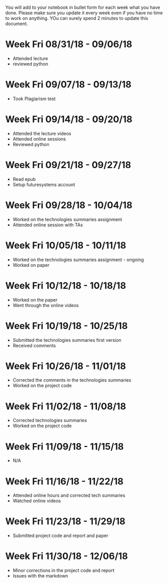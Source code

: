 You will add to your notebook in bullet form for each week what you have done. Please make sure you update it every week even if you have no time to work on anything. YOu can surely spend 2 minutes to update this document.

# Week Fri 08/31/18 - 09/06/18

* Attended lecture
* reviewed python

# Week Fri 09/07/18 - 09/13/18

* Took Plagiarism test

# Week Fri 09/14/18 - 09/20/18

* Attended the lecture videos
* Attended online sessions
* Reviewed python

# Week Fri 09/21/18 - 09/27/18

* Read epub
* Setup futuresystems account

# Week Fri 09/28/18 - 10/04/18

* Worked on the technologies summaries assignment 
* Attended online session with TAs

# Week Fri 10/05/18 - 10/11/18

* Worked on the technologies summaries assignment - ongoing
* Worked on paper

# Week Fri 10/12/18 - 10/18/18

* Worked on the paper
* Went through the online videos

# Week Fri 10/19/18 - 10/25/18

* Submitted the technologies summaries first version
* Received comments

# Week Fri 10/26/18 - 11/01/18

* Corrected the comments in the technologies summaries
* Worked on the project code

# Week Fri 11/02/18 - 11/08/18

* Corrected technologies summaries
* Worked on the project code

# Week Fri 11/09/18 - 11/15/18

* N/A

# Week Fri 11/16/18 - 11/22/18

* Attended online hours and corrected tech summaries
* Watched online videos

# Week Fri 11/23/18 - 11/29/18

* Submitted project code and report and paper

# Week Fri 11/30/18 - 12/06/18

* Minor corrections in the project code and report 
* Issues with the markdown
